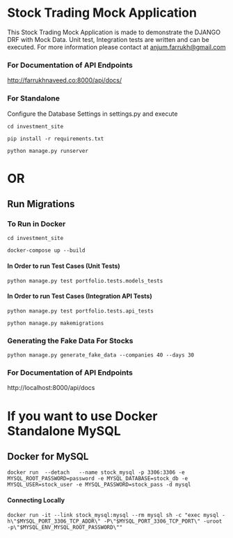 # Stock Trading Mock Application
This Stock Trading Mock Application is made to demonstrate the DJANGO DRF with Mock Data. Unit test, Integration tests are written and can be executed.
For more information please contact at anjum.farrukh@gmail.com

### For Documentation of API Endpoints
http://farrukhnaveed.co:8000/api/docs/

### For Standalone
Configure the Database Settings in settings.py
and execute
```
cd investment_site
```
```
pip install -r requirements.txt
```
```
python manage.py runserver
```

# OR

## Run Migrations
### To Run in Docker
```
cd investment_site
```
```
docker-compose up --build
```
#### In Order to run Test Cases (Unit Tests)
```
python manage.py test portfolio.tests.models_tests
```
#### In Order to run Test Cases (Integration API Tests)
```
python manage.py test portfolio.tests.api_tests
```

```
python manage.py makemigrations
```
### Generating the Fake Data For Stocks
```
python manage.py generate_fake_data --companies 40 --days 30
```

### For Documentation of API Endpoints
http://localhost:8000/api/docs

# If you want to use Docker Standalone MySQL
## Docker for MySQL
```
docker run  --detach   --name stock_mysql -p 3306:3306 -e MYSQL_ROOT_PASSWORD=password -e MYSQL_DATABASE=stock_db -e MYSQL_USER=stock_user -e MYSQL_PASSWORD=stock_pass -d mysql
```

#### Connecting Locally
```
docker run -it --link stock_mysql:mysql --rm mysql sh -c "exec mysql -h\"$MYSQL_PORT_3306_TCP_ADDR\" -P\"$MYSQL_PORT_3306_TCP_PORT\" -uroot -p\"$MYSQL_ENV_MYSQL_ROOT_PASSWORD\""
```